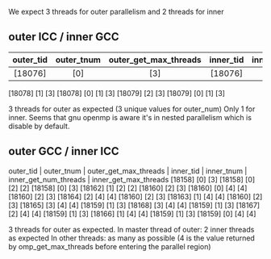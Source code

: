 We expect 3 threads for outer parallelism and 2 threads for inner

## outer ICC / inner GCC
outer_tid | outer_tnum | outer_get_max_threads | inner_tid | inner_tnum | inner_get_num_threads | inner_get_max_threads
|:---:|:---:|:---:|:---:|:---:|:---:|:---:|
[18076] | [0] | [3] | [18076] | [0] | [1] | [3]
  [18078]        [1]               [3]             [18078]        [0]                [1]                    [3]
  [18079]        [2]               [3]             [18079]        [0]                [1]                    [3]

3 threads for outer as expected (3 unique values for outer_num)
Only 1 for inner. Seems that gnu openmp is aware it's in nested parallelism which is disable by default.

## outer GCC / inner ICC
outer_tid | outer_tnum | outer_get_max_threads | inner_tid | inner_tnum | inner_get_num_threads | inner_get_max_threads
  [18158]        [0]               [3]             [18158]        [0]                [2]                    [2]
  [18158]        [0]               [3]             [18162]        [1]                [2]                    [2]
  [18160]        [2]               [3]             [18160]        [0]                [4]                    [4]
  [18160]        [2]               [3]             [18164]        [2]                [4]                    [4]
  [18160]        [2]               [3]             [18163]        [1]                [4]                    [4]
  [18160]        [2]               [3]             [18165]        [3]                [4]                    [4]
  [18159]        [1]               [3]             [18168]        [3]                [4]                    [4]
  [18159]        [1]               [3]             [18167]        [2]                [4]                    [4]
  [18159]        [1]               [3]             [18166]        [1]                [4]                    [4]
  [18159]        [1]               [3]             [18159]        [0]                [4]                    [4]

3 threads for outer as expected.
In master thread of outer: 2 inner threads as expected
In other threads: as many as possible (4 is the value returned by omp_get_max_threads before entering the parallel region)
